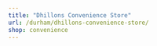 ```yaml
---
title: "Dhillons Convenience Store"
url: /durham/dhillons-convenience-store/
shop: convenience
---
```

